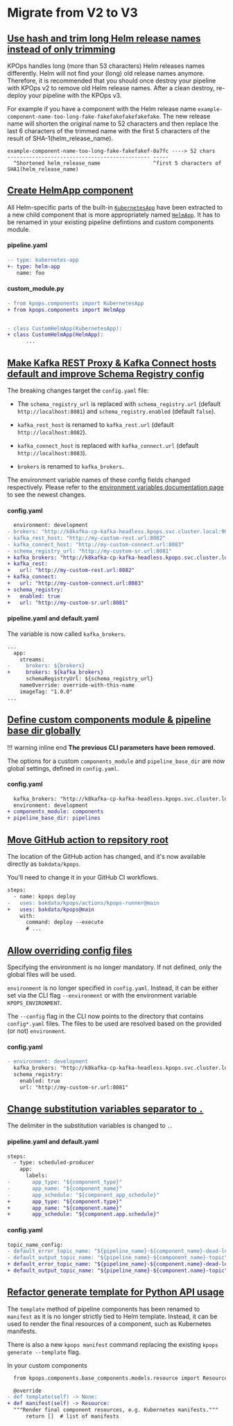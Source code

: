 # Migrate from V2 to V3

## [Use hash and trim long Helm release names instead of only trimming](https://github.com/bakdata/kpops/pull/390)

KPOps handles long (more than 53 characters) Helm releases names differently. Helm will not find your (long) old release names anymore. Therefore, it is recommended that you should once destroy your pipeline with KPOps v2 to remove old Helm release names. After a clean destroy, re-deploy your pipeline with the KPOps v3.

For example if you have a component with the Helm release name `example-component-name-too-long-fake-fakefakefakefakefake`. The new release name will shorten the original name to 52 characters and then replace the last 6 characters of the trimmed name with the first 5 characters of the result of SHA-1(helm_release_name).

<!-- dprint-ignore-start -->

```console
example-component-name-too-long-fake-fakefakef-0a7fc ----> 52 chars
---------------------------------------------- -----
  ^Shortened helm_release_name                 ^first 5 characters of SHA1(helm_release_name)
```

<!-- dprint-ignore-end -->

## [Create HelmApp component](https://github.com/bakdata/kpops/pull/370)

All Helm-specific parts of the built-in [`KubernetesApp`](../core-concepts/components/kubernetes-app.md) have been extracted to a new child component that is more appropriately named [`HelmApp`](../core-concepts/components/helm-app.md). It has to be renamed in your existing pipeline defintions and custom components module.

#### pipeline.yaml

```diff
-- type: kubernetes-app
+- type: helm-app
   name: foo
```

#### custom_module.py

```diff
- from kpops.components import KubernetesApp
+ from kpops.components import HelmApp


- class CustomHelmApp(KubernetesApp):
+ class CustomHelmApp(HelmApp):
      ...
```

## [Make Kafka REST Proxy & Kafka Connect hosts default and improve Schema Registry config](https://github.com/bakdata/kpops/pull/354)

The breaking changes target the `config.yaml` file:

- The `schema_registry_url` is replaced with `schema_registry.url` (default `http://localhost:8081`) and `schema_registry.enabled` (default `false`).

- `kafka_rest_host` is renamed to `kafka_rest.url` (default `http://localhost:8082`).

- `kafka_connect_host` is replaced with `kafka_connect.url` (default `http://localhost:8083`).

- `brokers` is renamed to `kafka_brokers`.

The environment variable names of these config fields changed respectively. Please refer to the [environment variables documentation page](../core-concepts/variables/environment_variables.md) to see the newest changes.

#### config.yaml

```diff
  environment: development
- brokers: "http://k8kafka-cp-kafka-headless.kpops.svc.cluster.local:9092"
- kafka_rest_host: "http://my-custom-rest.url:8082"
- kafka_connect_host: "http://my-custom-connect.url:8083"
- schema_registry_url: "http://my-custom-sr.url:8081"
+ kafka_brokers: "http://k8kafka-cp-kafka-headless.kpops.svc.cluster.local:9092"
+ kafka_rest:
+   url: "http://my-custom-rest.url:8082"
+ kafka_connect:
+   url: "http://my-custom-connect.url:8083"
+ schema_registry:
+   enabled: true
+   url: "http://my-custom-sr.url:8081"
```

#### pipeline.yaml and default.yaml

The variable is now called `kafka_brokers`.

```diff
...
  app:
    streams:
-     brokers: ${brokers}
+     brokers: ${kafka_brokers}
      schemaRegistryUrl: ${schema_registry_url}
    nameOverride: override-with-this-name
    imageTag: "1.0.0"
...
```

## [Define custom components module & pipeline base dir globally](https://github.com/bakdata/kpops/pull/387)

<!-- dprint-ignore-start -->

!!! warning inline end
    **The previous CLI parameters have been removed.**

<!-- dprint-ignore-end -->

The options for a custom `components_module` and `pipeline_base_dir` are now global settings, defined in `config.yaml`.

#### config.yaml

```diff
  kafka_brokers: "http://k8kafka-cp-kafka-headless.kpops.svc.cluster.local:9092"
  environment: development
+ components_module: components
+ pipeline_base_dir: pipelines
```

## [Move GitHub action to repsitory root](https://github.com/bakdata/kpops/pull/356)

The location of the GitHub action has changed, and it's now available directly as `bakdata/kpops`.

You'll need to change it in your GitHub CI workflows.

```diff
steps:
  - name: kpops deploy
-   uses: bakdata/kpops/actions/kpops-runner@main
+   uses: bakdata/kpops@main
    with:
      command: deploy --execute
      # ...
```

## [Allow overriding config files](https://github.com/bakdata/kpops/pull/391)

Specifying the environment is no longer mandatory. If not defined, only the global files will be used.

`environment` is no longer specified in `config.yaml`. Instead, it can be either set via the CLI flag `--environment` or with the environment variable `KPOPS_ENVIRONMENT`.

The `--config` flag in the CLI now points to the directory that contains `config*.yaml` files. The files to be used are resolved based on the provided (or not) `environment`.

#### config.yaml

```diff
- environment: development
  kafka_brokers: "http://k8kafka-cp-kafka-headless.kpops.svc.cluster.local:9092"
  schema_registry:
    enabled: true
    url: "http://my-custom-sr.url:8081"
```

## [Change substitution variables separator to `.`](https://github.com/bakdata/kpops/pull/388)

The delimiter in the substitution variables is changed to `.`.

#### pipeline.yaml and default.yaml

```diff
steps:
  - type: scheduled-producer
    app:
      labels:
-       app_type: "${component_type}"
-       app_name: "${component_name}"
-       app_schedule: "${component_app_schedule}"
+       app_type: "${component.type}"
+       app_name: "${component.name}"
+       app_schedule: "${component.app.schedule}"
```

#### config.yaml

```diff
topic_name_config:
- default_error_topic_name: "${pipeline_name}-${component_name}-dead-letter-topic"
- default_output_topic_name: "${pipeline_name}-${component_name}-topic"
+ default_error_topic_name: "${pipeline_name}-${component.name}-dead-letter-topic"
+ default_output_topic_name: "${pipeline_name}-${component.name}-topic"
```

## [Refactor generate template for Python API usage](https://github.com/bakdata/kpops/pull/380)

The `template` method of pipeline components has been renamed to `manifest` as it is no longer strictly tied to Helm template. Instead, it can be used to render the final resources of a component, such as Kubernetes manifests.

There is also a new `kpops manifest` command replacing the existing `kpops generate --template` flag.

In your custom components

```diff
  from kpops.components.base_components.models.resource import Resource

  @override
- def template(self) -> None:
+ def manifest(self) -> Resource:
  """Render final component resources, e.g. Kubernetes manifests."""
      return []  # list of manifests
```
